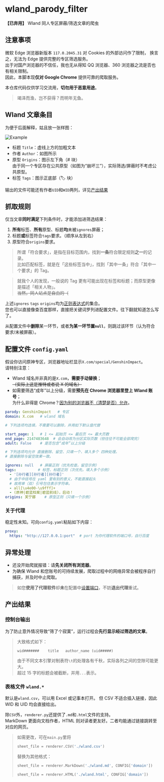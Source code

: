 # wland_parody_filter
**【已弃用】** Wland 同人专区屏蔽/筛选文章的爬虫

## 注意事项

微软 Edge 浏览器新版本 `117.0.2045.31` 对 Cookies 的外部访问作了限制，
换言之，无法为 Edge 提供完整的专区筛选服务。  
出于对国产浏览器的不信任，我也无从得知 QQ 浏览器、360 浏览器之流是否也有相关限制。  
因此，本脚本现**仅对 Google Chrome** 提供可靠的爬取服务。

本仓库代码仅供学习交流用，**切勿用于恶意用途**。

> 竭泽而渔，岂不获得？而明年无鱼。

## Wland 文章条目
为便于后面解释，姑且放一张样图：

![Example](https://gitlab.com/ChlorideP/wland_parody_filter/raw/master/img/example.jpg)

- 标题 `Title`：虚线上方的加粗文本
- 作者 `Author`：如图所示
- 原型 `Origins`：图示左下角（# 块）  
由于同一个专区存在公共原型（如图为“崩坏三”），实际筛选/屏蔽时不考虑公共原型。
- 标签 `Tags`：图示正底部（🏷️ 块）

输出的文件可能还有作者`UID`和`WID`两列，详见[产出结果](#产出结果-wland)

## 抓取规则
仅当文章**同时满足**下列条件时，才能添加进筛选结果：
1. **所有**标签、**所有**原型、标题**均**未被`ignores`屏蔽；
2. 标题**或**标签符合`tags`要求。（顺序从左到右）
3. 原型符合`origins`要求。

> 所谓「符合要求」，是指在目标范围内，找到**一条**符合限定规则**之一**的记录。  
> 比如匹配标签，就是在「这些标签当中」，找到「其中一条」符合「其中一个要求」的 Tag。

> 就我个人的发现，一般说的 Tag 更有可能出现在标签和标题；而原型更像是描述「相关人物」。  
> ~~当然，同人站点是自由的（~~

上述`ignores` `tags` `origins`均为[正则表达式](https://gitlab.com/ChlorideP/wland_parody_filter/blob/master/README.REGEX.md)的集合。  
您也可以直接像查百度那样，直接把关键词罗列进配置文件。往下翻就知道怎么写了。

从配置文件中**删除**某一环节，或者**为某一环节置`null`**，则跳过该环节（认为符合要求/未被屏蔽）。

## 配置文件 `config.yaml`
假设你访问原神专区，浏览器地址栏显示`X.com/special/GenshinImpact`。  
请特别注意：
- Wland 域名并非真的是`X.com`，**需要手动替换**；  
  ~~（实际上这是推特或者说 X 的域名）~~
- 如需要筛选“成年”以上分级，需要**预先在 Chrome 浏览器里登上 Wland 账号**；  
  为什么非得是 Chrome？[因为别的浏览器不（清楚是否）允许](#注意事项)。

```yaml
parody: GenshinImpact   # 专区
domain: X.com   # wland 域名

# 下列选项均选填，不需要可以删除，并用如下默认值代替

start_page: 1   # 1 <= 起始页 <= 最后页 <= 最大页数
end_page: 2147483648  # 会自动改为分区实际页数（但往往不可能全部爬完）
adult: False    # 是否包含“成年”以上分级

# 下列选项均允许 直接删除、留空、只填一个、填入多个 四种处理。
# 直接删除与留空效果一致。

ignores: null   # 屏蔽正则（优先检查。留空示例）
tags:          # 标签、标题正则（次优先。填入多个示例）
  - '[孙行者][孙行者][孙行者]'
  # 由于中括号在 yaml 里有别的意义，不能直接起头
  # 故用单（双）引号包住表示字符串。
  - all[\u4e00-\u9fff]+
  - (原神|碧蓝档案|碧蓝航线)，启动！
origins: 芙宁娜    # 原型正则（只填一个示例）
```

### 关于代理
稳定性未知。可向`config.yaml`粘贴如下内容：
```yaml
proxy:
  https: "http://127.0.0.1:port"  # port 为你代理软件的端口号，自行百度
```

## 异常处理
- 还没开始爬就报错：请**先关闭所有浏览器**。
- 为确保 Wland 和您账号的可持续发展，爬取过程中的网络异常会被程序自行捕获，并及时中止爬取。
> 如您**使用了代理软件**却**未**在配置中[设置端口](#关于代理)，不妨**退出代理**重试。

## 产出结果

### 控制台输出
为了防止意外情况导致“筛了个寂寞”，运行过程会**先行显示经过筛选的文章**。

> 大致格式如下：
> ```log
> wid#######	title	author_name (uid#####)
> ```
> 由于不同文本引擎对制表符`\t`的处理各有千秋，实际各列之间的空隙可能更大。  
> 超过 15 字的标题会被截断，并用`...`表示。

### 表格文件 `wland.*`

默认是`wland.csv`，可以用 Excel 或记事本打开。
但 CSV 不适合插入链接，因此 WID 和 UID 均会直接给出。

除`CSV`外，`renderer.py`还提供了`.md`和`.html`文件的支持。  
MarkDown 更面向文档作者，HTML 则对读者更友好。二者均能通过链接跳转至对应的网页。

> 如需更改，可在`main.py`里将
> ```python
> sheet_file = renderer.CSV('./wland.csv')
> ```
> 替换为其他格式：
> ```python
> sheet_file = renderer.MarkDown('./wland.md', CONFIG['domain'])
> ```
> ```python
> sheet_file = renderer.HTML('./wland.html', CONFIG['domain'])
> ```